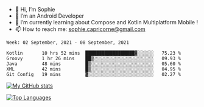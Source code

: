 - 👋 Hi, I’m Sophie
- 👀 I’m an Android Developer
- 🌱 I’m currently learning about Compose and Kotlin Multiplatform Mobile !
- 📫 How to reach me: sophie.capricorne@gmail.com


<!--START_SECTION:waka-->
```text
Week: 02 September, 2021 - 08 September, 2021

Kotlin       10 hrs 52 mins  ██████████████████▓░░░░░░   75.23 % 
Groovy       1 hr 26 mins    ██▒░░░░░░░░░░░░░░░░░░░░░░   09.93 % 
Java         48 mins         █▒░░░░░░░░░░░░░░░░░░░░░░░   05.60 % 
XML          42 mins         █▒░░░░░░░░░░░░░░░░░░░░░░░   04.95 % 
Git Config   19 mins         ▓░░░░░░░░░░░░░░░░░░░░░░░░   02.27 % 
```
<!--END_SECTION:waka-->

[![My GitHub stats](https://github-readme-stats.vercel.app/api?username=sophicapri&show_icons=true&theme=buefy)](https://github.com/anuraghazra/github-readme-stats)

[![Top Languages](https://github-readme-stats.vercel.app/api/top-langs/?username=sophicapri&langs_count=3&layout=compact)](https://github.com/anuraghazra/github-readme-stats)

